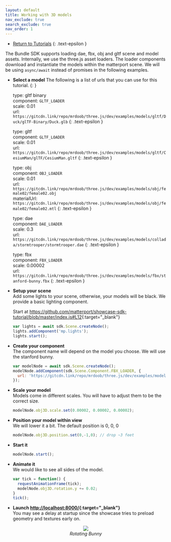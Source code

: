 ```yaml
---
layout: default
title: Working with 3D models
nav_exclude: true
search_exclude: true
nav_order: 1
---
```


- [Return to Tutorials](..)
{: .text-epsilon }

The Bundle SDK supports loading dae, fbx, obj and gltf scene and model assets. Internally, we use the three.js asset loaders.
The loader components download and instantiate the models within the matterport scene. We will be using `async/await` instead of promises in the following examples.

- **Select a model**
The following is a list of urls that you can use for this tutorial.
  {: }

  type: gltf binary<br>
  component: `GLTF_LOADER`<br>
  scale: 0.01<br>
  url: `https://gitcdn.link/repo/mrdoob/three.js/dev/examples/models/gltf/Duck/glTF-Binary/Duck.glb`
  {: .text-epsilon }

  type: gltf<br>
  component: `GLTF_LOADER`<br>
  scale: 0.01<br>
  url: `https://gitcdn.link/repo/mrdoob/three.js/dev/examples/models/gltf/CesiumMan/glTF/CesiumMan.gltf`
  {: .text-epsilon }

  type: obj<br>
  component: `OBJ_LOADER`<br>
  scale: 0.01<br>
  url: `https://gitcdn.link/repo/mrdoob/three.js/dev/examples/models/obj/female02/female02.obj`<br>
  materialUrl: `https://gitcdn.link/repo/mrdoob/three.js/dev/examples/models/obj/female02/female02.mtl`
  {: .text-epsilon }

  type: dae<br>
  component: `DAE_LOADER`<br>
  scale: 0.3<br>
  url: `https://gitcdn.link/repo/mrdoob/three.js/dev/examples/models/collada/stormtrooper/stormtrooper.dae`
  {: .text-epsilon }

  type: fbx<br>
  component: `FBX_LOADER`<br>
  scale: 0.00002<br>
  url: `https://gitcdn.link/repo/mrdoob/three.js/dev/examples/models/fbx/stanford-bunny.fbx`
  {: .text-epsilon }

- **Setup your scene**<br>
  Add some lights to your scene, otherwise, your models will be black. We provide a basic lighting component.
  
  Start at <https://github.com/matterport/showcase-sdk-tutorial/blob/master/index.js#L12>{:target="_blank"}
  ```javascript  
  var lights = await sdk.Scene.createNode();
  lights.addComponent('mp.lights');
  lights.start();
  ```

- **Create your component**<br>
  The component name will depend on the model you choose. We will use the stanford bunny.
  ```javascript
  var modelNode = await sdk.Scene.createNode();
  modelNode.addComponent(sdk.Scene.Component.FBX_LOADER, {
    url: 'https://gitcdn.link/repo/mrdoob/three.js/dev/examples/models/fbx/stanford-bunny.fbx',
  });
  ```

- **Scale your model**<br>
  Models come in different scales. You will have to adjust them to be the correct size.
  ```javascript
  modelNode.obj3D.scale.set(0.00002, 0.00002, 0.00002);
  ```

- **Position your model within view**<br>
  We will lower it a bit. The default position is 0, 0, 0
  ```javascript
  modelNode.obj3D.position.set(0,-1,0); // drop ~3 feet
  ```

- **Start it**<br>
  ``` javascript
  modelNode.start();
  ```

- **Animate it**<br>
  We would like to see all sides of the model.
  ```javascript
  var tick = function() {
    requestAnimationFrame(tick);
    modelNode.obj3D.rotation.y += 0.02;
  }
  tick();
  ```
  
- **Launch <http://localhost:8000/>{:target="_blank"}**<br>
  You may see a delay at startup since the showcase tries to preload geometry and textures early on.
<p align="center">
  <img src="{{ site.baseurl }}/assets/images/tutorial_model_1.png"/><br/>
  <em>Rotating Bunny</em>
</p>
